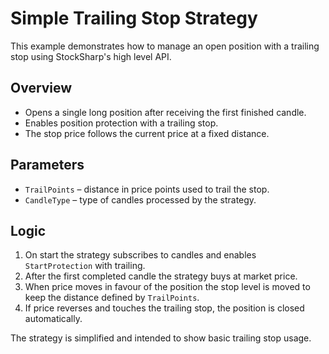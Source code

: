 # Simple Trailing Stop Strategy

This example demonstrates how to manage an open position with a trailing stop using StockSharp's high level API.

## Overview
- Opens a single long position after receiving the first finished candle.
- Enables position protection with a trailing stop.
- The stop price follows the current price at a fixed distance.

## Parameters
- `TrailPoints` – distance in price points used to trail the stop.
- `CandleType` – type of candles processed by the strategy.

## Logic
1. On start the strategy subscribes to candles and enables `StartProtection` with trailing.
2. After the first completed candle the strategy buys at market price.
3. When price moves in favour of the position the stop level is moved to keep the distance defined by `TrailPoints`.
4. If price reverses and touches the trailing stop, the position is closed automatically.

The strategy is simplified and intended to show basic trailing stop usage.
